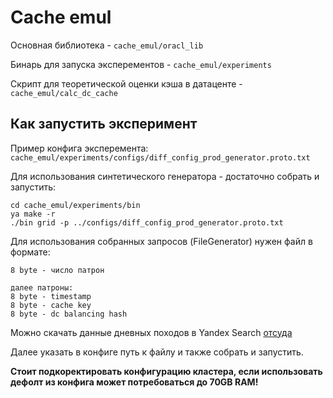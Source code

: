 # Cache emul

Основная библиотека - `cache_emul/oracl_lib`

Бинарь для запуска эксперементов - `cache_emul/experiments`

Скрипт для теоретической оценки кэша в датаценте - `cache_emul/calc_dc_cache`

## Как запустить эксперимент

Пример конфига эксперемента: `cache_emul/experiments/configs/diff_config_prod_generator.proto.txt`

Для использования синтетического генератора - достаточно собрать и запустить:

```
cd cache_emul/experiments/bin
ya make -r
./bin grid -p ../configs/diff_config_prod_generator.proto.txt
```

Для использования собранных запросов (FileGenerator) нужен файл в формате:
```
8 byte - число патрон

далее патроны:
8 byte - timestamp
8 byte - cache key
8 byte - dc balancing hash
```
Можно скачать данные дневных походов в Yandex Search [отсуда](https://zenodo.org/records/15389143)

Далее указать в конфиге путь к файлу и также собрать и запустить.

**Стоит подкоректировать конфигурацию кластера, если использовать дефолт из конфига может потребоваться до 70GB RAM!**
